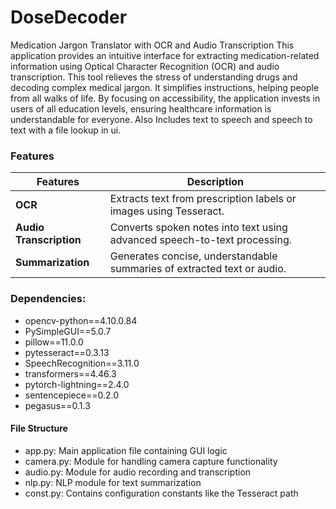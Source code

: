 <h1>DoseDecoder</h1> 

Medication Jargon Translator with OCR and Audio Transcription
This application provides an intuitive interface for extracting medication-related information using Optical Character Recognition (OCR) and audio transcription. This tool relieves the stress of understanding drugs and decoding complex medical jargon. It simplifies instructions, helping people from all walks of life. By focusing on accessibility, the application invests in users of all education levels, ensuring healthcare information is understandable for everyone. Also Includes text to speech and speech to text with a file lookup in ui.


<h3>Features</h3>
<table> <thead> <tr> <th>Features</th> <th>Description</th> </tr> </thead> <tbody> <tr> <td><strong>OCR</strong></td> <td>Extracts text from prescription labels or images using Tesseract.</td> </tr> <tr> <td><strong>Audio Transcription</strong></td> <td>Converts spoken notes into text using advanced speech-to-text processing.</td> </tr> <tr> <td><strong>Summarization</strong></td> <td>Generates concise, understandable summaries of extracted text or audio.</td> </tr> </tbody> </table>


<h3>Dependencies:</h3>
<ul>
  <li>opencv-python==4.10.0.84</li>
  <li>PySimpleGUI==5.0.7</li>
  <li>pillow==11.0.0</li>
  <li>pytesseract==0.3.13</li>
  <li>SpeechRecognition==3.11.0</li>
  <li>transformers==4.46.3</li>
  <li>pytorch-lightning==2.4.0</li>
  <li>sentencepiece==0.2.0</li>
  <li>pegasus==0.1.3</li>
</ul>


<h4>File Structure</h4>
<ul>
  <li>app.py: Main application file containing GUI logic</li>
  <li>camera.py: Module for handling camera capture functionality</li>
  <li>audio.py: Module for audio recording and transcription</li>
  <li>nlp.py: NLP module for text summarization</li>
  <li>const.py: Contains configuration constants like the Tesseract path</li>
</ul>
